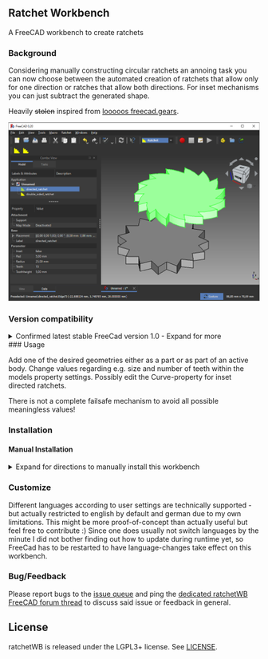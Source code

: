 ## Ratchet Workbench 

A FreeCAD workbench to create ratchets

### Background
Considering manually constructing circular ratchets an annoing task you can now choose between the automated creation of ratchets that allow only for one direction or ratches that allow both directions. For inset mechanisms you can just subtract the generated shape.

Heavily <s>stolen</s> inspired from [looooos freecad.gears](https://github.com/looooo/freecad.gears).

![screenshot](https://raw.githubusercontent.com/erroronline1/ratchetWB/master/freecad/ratchetWB/resources/screenshot.png)

### Version compatibility

<details>
<summary>Confirmed latest stable FreeCad version 1.0 - Expand for more</summary>

* 1.1rc build 40041 x86_64
* 1.0
* 0.21.2
* 0.20

</details>
### Usage

Add one of the desired geometries either as a part or as part of an active body. Change values regarding e.g. size and number of teeth within the models property settings. Possibly edit the Curve-property for inset directed ratchets.

There is not a complete failsafe mechanism to avoid all possible meaningless values! 

### Installation 

#### Manual Installation

<details>
<summary>Expand for directions to manually install this workbench</summary>

This workbench can be installed manually by adding the whole folder into the personal FreeCAD folder

- for Linux `/home/user/.local/share/FreeCAD/Mod/`
- for Windows `%APPDATA%\FreeCAD\Mod\` or `C:\Users\username\Appdata\Roaming\FreeCAD\Mod\`
- for Windows as portable app `wherever_stored\FreeCADPortable\Data\FreeCADAppData\Mod`
- for macOS `~/Library/Preferences/FreeCAD/Mod/`

Occasionally rename from ratchetWB-master to ratchetWB if downloaded as zip from github

</details>

### Customize

Different languages according to user settings are technically supported - but actually restricted to english by default and german due to my own limitations. This might be more proof-of-concept than actually useful but feel free to contribute :) Since one does usually not switch languages by the minute I did not bother finding out how to update during runtime yet, so FreeCad has to be restarted to have language-changes take effect on this workbench.

### Bug/Feedback

Please report bugs to the [issue queue](https://github.com/erroronline1/ratchetWB/issues) and ping the [dedicated ratchetWB FreeCAD forum thread](https://forum.freecadweb.org/viewtopic.php?f=22&t=71072) to discuss said issue or feedback in general.   

## License

ratchetWB is released under the LGPL3+ license. See [LICENSE](LICENSE).
